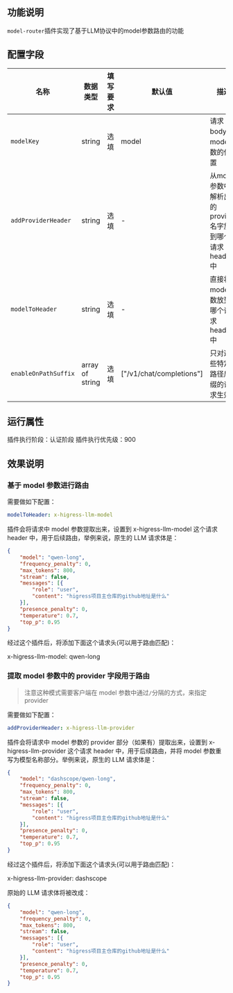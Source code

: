 ## 功能说明
`model-router`插件实现了基于LLM协议中的model参数路由的功能

## 配置字段

| 名称                 | 数据类型        | 填写要求                | 默认值                   | 描述                                                  |
| -----------          | --------------- | ----------------------- | ------                   | -------------------------------------------           |
| `modelKey`           | string          | 选填                    | model                    | 请求body中model参数的位置                             |
| `addProviderHeader`  | string          | 选填                    | -                        | 从model参数中解析出的provider名字放到哪个请求header中 |
| `modelToHeader`      | string          | 选填                    | -                        | 直接将model参数放到哪个请求header中                   |
| `enableOnPathSuffix` | array of string | 选填                    | ["/v1/chat/completions"] | 只对这些特定路径后缀的请求生效                        |

## 运行属性

插件执行阶段：认证阶段
插件执行优先级：900

## 效果说明

### 基于 model 参数进行路由

需要做如下配置：

```yaml
modelToHeader: x-higress-llm-model
```

插件会将请求中 model 参数提取出来，设置到 x-higress-llm-model 这个请求 header 中，用于后续路由，举例来说，原生的 LLM 请求体是：

```json
{
    "model": "qwen-long",
    "frequency_penalty": 0,
    "max_tokens": 800,
    "stream": false,
    "messages": [{
        "role": "user",
        "content": "higress项目主仓库的github地址是什么"
    }],
    "presence_penalty": 0,
    "temperature": 0.7,
    "top_p": 0.95
}
```

经过这个插件后，将添加下面这个请求头(可以用于路由匹配)：

x-higress-llm-model: qwen-long

### 提取 model 参数中的 provider 字段用于路由

> 注意这种模式需要客户端在 model 参数中通过`/`分隔的方式，来指定 provider

需要做如下配置：

```yaml
addProviderHeader: x-higress-llm-provider
```

插件会将请求中 model 参数的 provider 部分（如果有）提取出来，设置到 x-higress-llm-provider 这个请求 header 中，用于后续路由，并将 model 参数重写为模型名称部分。举例来说，原生的 LLM 请求体是：

```json
{
    "model": "dashscope/qwen-long",
    "frequency_penalty": 0,
    "max_tokens": 800,
    "stream": false,
    "messages": [{
        "role": "user",
        "content": "higress项目主仓库的github地址是什么"
    }],
    "presence_penalty": 0,
    "temperature": 0.7,
    "top_p": 0.95
}
```

经过这个插件后，将添加下面这个请求头(可以用于路由匹配)：

x-higress-llm-provider: dashscope

原始的 LLM 请求体将被改成：

```json
{
    "model": "qwen-long",
    "frequency_penalty": 0,
    "max_tokens": 800,
    "stream": false,
    "messages": [{
        "role": "user",
        "content": "higress项目主仓库的github地址是什么"
    }],
    "presence_penalty": 0,
    "temperature": 0.7,
    "top_p": 0.95
}
```
